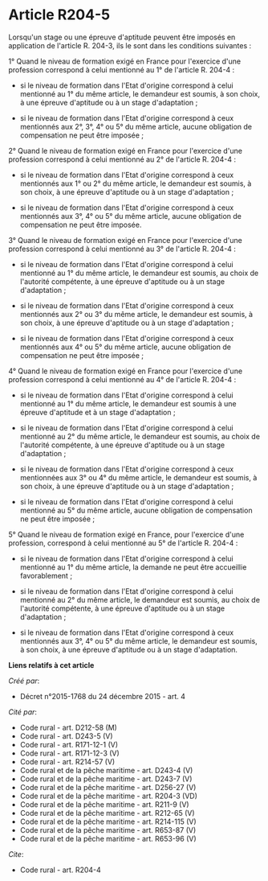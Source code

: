 # Article R204-5

Lorsqu'un stage ou une épreuve d'aptitude peuvent être imposés en application de l'article R. 204-3, ils le sont dans les
conditions suivantes : 

1° Quand le niveau de formation exigé en France pour l'exercice d'une profession correspond à celui mentionné au 1° de
l'article R. 204-4 :

- si le niveau de formation dans l'Etat d'origine correspond à celui mentionné au 1° du même article, le demandeur est
soumis, à son choix, à une épreuve d'aptitude ou à un stage d'adaptation ;

- si le niveau de formation dans l'Etat d'origine correspond à ceux mentionnés aux 2°, 3°, 4° ou 5° du même article, aucune
obligation de compensation ne peut être imposée ; 

2° Quand le niveau de formation exigé en France pour l'exercice d'une profession correspond à celui mentionné au 2° de
l'article R. 204-4 :

- si le niveau de formation dans l'Etat d'origine correspond à ceux mentionnés aux 1° ou 2° du même article, le demandeur est
soumis, à son choix, à une épreuve d'aptitude ou à un stage d'adaptation ;

- si le niveau de formation dans l'Etat d'origine correspond à ceux mentionnés aux 3°, 4° ou 5° du même article, aucune
obligation de compensation ne peut être imposée. 

3° Quand le niveau de formation exigé en France pour l'exercice d'une profession correspond à celui mentionné au 3° de
l'article R. 204-4 :

- si le niveau de formation dans l'Etat d'origine correspond à celui mentionné au 1° du même article, le demandeur est
soumis, au choix de l'autorité compétente, à une épreuve d'aptitude ou à un stage d'adaptation ;

- si le niveau de formation dans l'Etat d'origine correspond à ceux mentionnés aux 2° ou 3° du même article, le demandeur est
soumis, à son choix, à une épreuve d'aptitude ou à un stage d'adaptation ;

- si le niveau de formation dans l'Etat d'origine correspond à ceux mentionnés aux 4° ou 5° du même article, aucune
obligation de compensation ne peut être imposée ; 

4° Quand le niveau de formation exigé en France pour l'exercice d'une profession correspond à celui mentionné au 4° de
l'article R. 204-4 :

- si le niveau de formation dans l'Etat d'origine correspond à celui mentionné au 1° du même article, le demandeur est soumis
à une épreuve d'aptitude et à un stage d'adaptation ;

- si le niveau de formation dans l'Etat d'origine correspond à celui mentionné au 2° du même article, le demandeur est
soumis, au choix de l'autorité compétente, à une épreuve d'aptitude ou à un stage d'adaptation ;

- si le niveau de formation dans l'Etat d'origine correspond à ceux mentionnées aux 3° ou 4° du même article, le demandeur
est soumis, à son choix, à une épreuve d'aptitude ou à un stage d'adaptation ;

- si le niveau de formation dans l'Etat d'origine correspond à celui mentionné au 5° du même article, aucune obligation de
compensation ne peut être imposée ; 

5° Quand le niveau de formation exigé en France, pour l'exercice d'une profession, correspond à celui mentionné au 5° de
l'article R. 204-4 :

- si le niveau de formation dans l'Etat d'origine correspond à celui mentionné au 1° du même article, la demande ne peut être
accueillie favorablement ;

- si le niveau de formation dans l'Etat d'origine correspond à celui mentionné au 2° du même article, le demandeur est
soumis, au choix de l'autorité compétente, à une épreuve d'aptitude ou à un stage d'adaptation ;

- si le niveau de formation dans l'Etat d'origine correspond à ceux mentionnés aux 3°, 4° ou 5° du même article, le demandeur
est soumis, à son choix, à une épreuve d'aptitude ou à un stage d'adaptation.

**Liens relatifs à cet article**

_Créé par_:

  - Décret n°2015-1768 du 24 décembre 2015 - art. 4

_Cité par_:

  - Code rural - art. D212-58 (M)
  - Code rural - art. D243-5 (V)
  - Code rural - art. R171-12-1 (V)
  - Code rural - art. R171-12-3 (V)
  - Code rural - art. R214-57 (V)
  - Code rural et de la pêche maritime - art. D243-4 (V)
  - Code rural et de la pêche maritime - art. D243-7 (V)
  - Code rural et de la pêche maritime - art. D256-27 (V)
  - Code rural et de la pêche maritime - art. R204-3 (VD)
  - Code rural et de la pêche maritime - art. R211-9 (V)
  - Code rural et de la pêche maritime - art. R212-65 (V)
  - Code rural et de la pêche maritime - art. R214-115 (V)
  - Code rural et de la pêche maritime - art. R653-87 (V)
  - Code rural et de la pêche maritime - art. R653-96 (V)

_Cite_:

  - Code rural - art. R204-4
